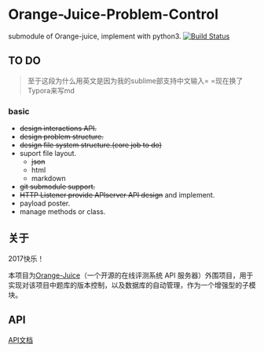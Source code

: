 # Orange-Juice-Problem-Control

submodule of Orange-juice, implement with python3.
[![Build Status](https://travis-ci.org/function-x/Orange-Juice-Problem-Control.svg?branch=dev)](https://travis-ci.org/function-x/Orange-Juice-Problem-Control)

## TO DO

> 至于这段为什么用英文是因为我的sublime部支持中文输入= =现在换了Typora来写md

### basic
* ~~design interactions API.~~
* ~~design problem structure.~~
* ~~design file system structure.(core job to do)~~
* suport file layout.
    * ~~json~~
    * html
    * markdown
* ~~git submodule support.~~
* ~~HTTP Listener provide APIserver API design~~ and implement.
* payload poster.
* manage methods or class.

## 关于

2017快乐！

本项目为[Orange-Juice](https://github.com/function-x/Orange-Juice)（一个开源的在线评测系统 API 服务器）外围项目，用于实现对该项目中题库的版本控制，以及数据库的自动管理，作为一个增强型的子模块。

## API

[API文档](https://github.com/function-x/Orange-Juice-Problem-Control/blob/master/docs/design.md#api)